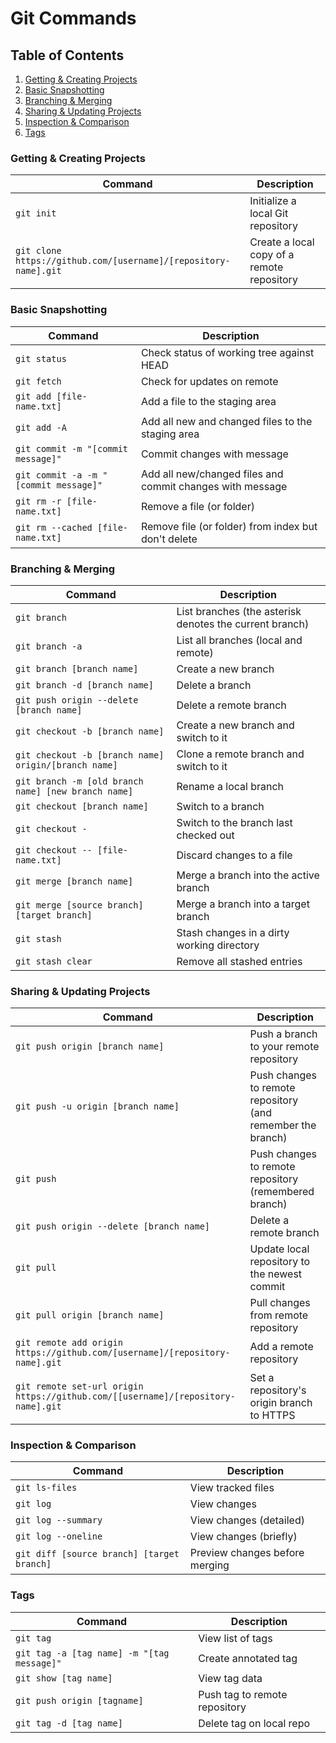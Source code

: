 # Git Commands

## Table of Contents

1. [Getting & Creating Projects](#project)
2. [Basic Snapshotting](#basic_commands)
3. [Branching & Merging](#branches)
4. [Sharing & Updating Projects](#sharing_updating)
5. [Inspection & Comparison](#inspection)
6. [Tags](#tags)

### Getting & Creating Projects <a name="project"></a>

| Command | Description |
| ------- | ----------- |
| `git init` | Initialize a local Git repository |
| `git clone https://github.com/[username]/[repository-name].git` | Create a local copy of a remote repository |

### Basic Snapshotting <a name="basic_commands"></a>

| Command | Description |
| ------- | ----------- |
| `git status` | Check status of working tree against HEAD |
| `git fetch` | Check for updates on remote |
| `git add [file-name.txt]` | Add a file to the staging area |
| `git add -A` | Add all new and changed files to the staging area |
| `git commit -m "[commit message]"` | Commit changes with message|
| `git commit -a -m "[commit message]"` | Add all new/changed files and commit changes with message|
| `git rm -r [file-name.txt]` | Remove a file (or folder) |
| `git rm --cached [file-name.txt]` | Remove file (or folder) from index but don't delete |

### Branching & Merging <a name="branches"></a>

| Command | Description |
| ------- | ----------- |
| `git branch` | List branches (the asterisk denotes the current branch) |
| `git branch -a` | List all branches (local and remote) |
| `git branch [branch name]` | Create a new branch |
| `git branch -d [branch name]` | Delete a branch |
| `git push origin --delete [branch name]` | Delete a remote branch |
| `git checkout -b [branch name]` | Create a new branch and switch to it |
| `git checkout -b [branch name] origin/[branch name]` | Clone a remote branch and switch to it |
| `git branch -m [old branch name] [new branch name]` | Rename a local branch |
| `git checkout [branch name]` | Switch to a branch |
| `git checkout -` | Switch to the branch last checked out |
| `git checkout -- [file-name.txt]` | Discard changes to a file |
| `git merge [branch name]` | Merge a branch into the active branch |
| `git merge [source branch] [target branch]` | Merge a branch into a target branch |
| `git stash` | Stash changes in a dirty working directory |
| `git stash clear` | Remove all stashed entries |

### Sharing & Updating Projects <a name="sharing_updating"></a>

| Command | Description |
| ------- | ----------- |
| `git push origin [branch name]` | Push a branch to your remote repository |
| `git push -u origin [branch name]` | Push changes to remote repository (and remember the branch) |
| `git push` | Push changes to remote repository (remembered branch) |
| `git push origin --delete [branch name]` | Delete a remote branch |
| `git pull` | Update local repository to the newest commit |
| `git pull origin [branch name]` | Pull changes from remote repository |
| `git remote add origin https://github.com/[username]/[repository-name].git` | Add a remote repository |
| `git remote set-url origin https://github.com/[[username]/[repository-name].git` | Set a repository's origin branch to HTTPS |

### Inspection & Comparison <a name="inspection"></a>

| Command | Description |
| ------- | ----------- |
| `git ls-files` | View tracked files |
| `git log` | View changes |
| `git log --summary` | View changes (detailed) |
| `git log --oneline` | View changes (briefly) |
| `git diff [source branch] [target branch]` | Preview changes before merging |

### Tags <a name="tags"></a>

| Command | Description |
| ------- | ----------- |
| `git tag` | View list of tags |
| `git tag -a [tag name] -m "[tag message]"` | Create annotated tag |
| `git show [tag name]` | View tag data |
| `git push origin [tagname]` | Push tag to remote repository |
| `git tag -d [tag name]` | Delete tag on local repo |
